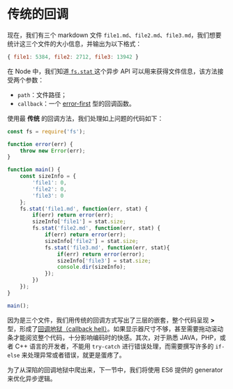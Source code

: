传统的回调
==========

现在，我们有三个 markdown 文件 `file1.md`、`file2.md`、`file3.md`，我们想要统计这三个文件的大小信息，并输出为以下格式：

```js
{ file1: 5384, file2: 2712, file3: 13942 }
```

在 Node 中，我们知道[ `fs.stat` ](https://nodejs.org/dist/latest-v6.x/docs/api/fs.html#fs_fs_stat_path_callback)这个异步 API 可以用来获得文件信息，该方法接受两个参数：

-	`path`：文件路径；
-	`callback`：一个 [error-first](http://fredkschott.com/post/2014/03/understanding-error-first-callbacks-in-node-js/) 型的回调函数。

使用最 **传统** 的回调方法，我们处理如上问题的代码如下：

```js
const fs = require('fs');

function error(err) {
    throw new Error(err);
}

function main() {
    const sizeInfo = {
        'file1': 0,
        'file2': 0,
        'file3': 0
    };
    fs.stat('file1.md', function(err, stat) {
        if(err) return error(err);
        sizeInfo['file1'] = stat.size;
        fs.stat('file2.md', function(err, stat) {
            if(err) return error(err);
            sizeInfo['file2'] = stat.size;
            fs.stat('file3.md', function(err, stat){
                if(err) return error(error);
                sizeInfo['file3'] = stat.size;
                console.dir(sizeInfo);
            });
        })
    });
}

main();
```

因为是三个文件，我们用传统的回调方式写出了三层的嵌套，整个代码呈现 **\>** 型，形成了[回调地狱（callback hell）](http://callbackhell.com/)。如果显示器尺寸不够，甚至需要拖动滚动条才能阅览整个代码，十分影响编码时的快感。其次，对于熟悉 JAVA，PHP，或者 C++ 语言的开发者，不能用 `try-catch` 进行错误处理，而需要撰写许多的 `if-else` 来处理异常或者错误，就更是蛋疼了。

为了从深陷的回调地狱中爬出来，下一节中，我们将使用 ES6 提供的 generator 来优化异步逻辑。
